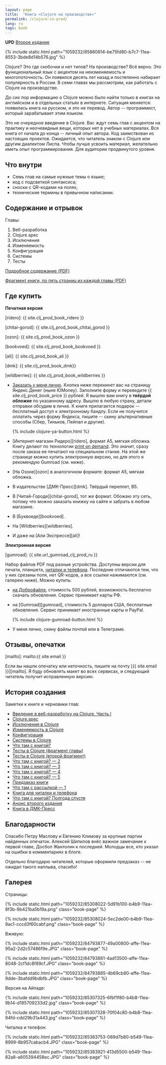 ```yaml
---
layout: page
title:  "Книга «Clojure на производстве»"
permalink: /clojure-in-prod/
lang: ru
tags: book
---
```


**UPD** [Второе издание](/clj-2nd-edition/)

[mobile]: /book-mobile/

{% include static.html path="1059232/85860614-be75fd80-b7c7-11ea-8553-3bde8d14b576.jpg" %}

Clojure? Это где скобочки и нет типов? На производстве? Всё верно. Это
функциональный язык с акцентом на неизменяемость и многопоточность. Он появился
десять лет назад и постепенно набирает популярность в России. В семи главах мы
рассмотрим, как работать с Clojure на производстве.

До сих пор информацию о Clojure можно было найти только в книгах на английском и
в отдельных статьях в интернете. Ситуация меняется: появилась книга на русском,
и это не перевод. Автор -- программист, который зарабатывает этим языком.

Это не очередное введение в Clojure. Вас ждут семь глав с акцентом на практику и
неочевидные вещи, которых нет в учебных материалах. Вся книга от начала до конца
-- личный опыт автора. Код заимствован из настоящих проектов. Ожидается, что
читатель знаком с Clojure или другим диалектом Лиспа. Чтобы лучше усвоить
материал, желательно иметь опыт программирования. Для аудитории продвинутого
уровня.

## Что внутри

- Семь глав на самые нужные темы о языке;
- код с подсветкой синтаксиса;
- сноски с QR-кодами на полях;
- технические термины в привычном написании.

## Содержание и отрывок

Главы:

1. Веб-разработка
2. Clojure.spec
3. Исключения
4. Изменяемость
5. Конфигурация
6. Системы
7. Тесты

[toc]: /assets/static/aws/clojure_book/clojure_excerpt.pdf
[excerpt]: /assets/static/aws/clojure_book/clojure_toc.pdf

[Подробное содержание (PDF)][toc]

[Фрагмент книги, по пять страниц из каждой главы (PDF)][excerpt]

## Где купить

**Печатная версия**

[pod]: https://ru.wikipedia.org/wiki/%D0%9F%D0%B5%D1%87%D0%B0%D1%82%D1%8C_%D0%BF%D0%BE_%D1%82%D1%80%D0%B5%D0%B1%D0%BE%D0%B2%D0%B0%D0%BD%D0%B8%D1%8E

[ridero]: {{ site.clj_prod_book_ridero }}

[chitai-gorod]: {{ site.clj_prod_book_chitai_gorod }}

[ozon]: {{ site.clj_prod_book_ozon }}

[bookvoed]: {{ site.clj_prod_book_bookvoed }}

[ali]: {{ site.clj_prod_book_ali }}

[dmk]: {{ site.clj_prod_book_dmk}}

[wildberries]: {{ site.clj_prod_book_wildberries }}

- [Заказать у меня лично](/clj-book-preorder/). Кнопка ниже перекинет вас на
  страницу Яндекс.Денег (ныне ЮMoney). Заполните форму и переведите {{ site.clj_prod_book_price }}
  рублей. Я вышлю вам книгу в **твёрдой обложке** по указанному адресу. Вышлю в
  любую страну, детали отправки обсудим в личке. К книге прилагается
  подарок -- бесплатный доступ к электронному бандлу. Если не получится оплатить
  через форму Яндекса, пишите -- скину альтернативные способы (Сбер, Тиньков,
  Пейпал и другие).

  {% include clojure-ya-button.html %}

- [Интернет-магазин Ридеро][ridero], формат А5, мягкая обложка. Книгу делают по
  технологии [print on demand][pod]. Это значит, сразу после заказа ее печатают
  на специальном станке. На этой же странице можно купить электронную версию, но
  для этого я рекомендую Gumroad (см. ниже).

- [На Озоне][ozon] в аналогичном формате: формат А5, мягкая обложка.

- В издательстве [ДМК-Пресс][dmk]. Твёрдый переплет, B5.

- В [Читай-Городе][chitai-gorod], тот же формат. Обожаю эту сеть, потому что
  можно заказать книжку на сайте и забрать в любом магазине.

- В [Буквоеде][bookvoed].

- На [Wildberries][wildberries].

- И даже на [Али Экспрессе][ali]!


**Электронная версия**

[dobrofile]: https://dobrofile.ru/?s=c2f86cd04
[gumroad]: {{ site.url_gumroad_clj_prod_ru }}

Набор файлов PDF под разные устройства. Доступны версии для печати, планшета,
[читалки и телефона][mobile]. Последние отличаются тем, что у них срезаны поля,
нет QR-кодов, а все ссылки нажимаются (см. галерею ниже). Можно купить:

- [на Доброфайле][dobrofile], стоимость 500 рублей, возможность бесплатно
  скачать обновления. Сервис принимает карты РФ.

- на [Gumroad][gumroad], стоимость 5 долларов США, бесплатные обновления. Сервис
  принимает иностранные карты и PayPal.

  {% include clojure-gumroad-button.html %}

- У меня лично, скину файлы почтой или в Телеграме.

## Отзывы, опечатки

[mailto]: mailto:{{ site.email }}

Если вы нашли опечатку или неточность, пишите на почту
[{{ site.email }}][mailto]. Я буду обновлять макет во всех сервисах, и следующий
читатель получит исправленную версию.

## История создания

Заметки к книге и черновики глав:

- [Введение в веб-разработку на Clojure. Часть I](/clj-book-web-1/)
- [Clojure.spec](/clj-book-spec/)
- [Исключения в Clojure](/clj-book-exceptions/)
- [Изменяемость в Clojure](/clj-book-mutability/)
- [Конфигурация](/clj-book-config/)
- [Системы в Clojure](/clj-book-systems/)
- [Что там с книгой?](/book-progress/)
- [Тесты в Clojure (фрагмент главы)](/clj-book-tests-1/)
- [Тесты в Clojure (второй фрагмент)](/clj-book-tests-2/)
- [Что там с книгой? — 2](/book-progress2/)
- [Что там с книгой? — 3](/book-progress3/)
- [Что там с книгой? — 4](/book-progress4/)
- [Что там с книгой? — 5](/book-progress5/)
- [Предзаказ книги](/clj-book-preorder/)
- [Что там с рассылкой — 1](/book-mailing-1/)
- [Книга для читалки и телефона][mobile]
- [Что там с книгой? Полгода спустя](/book-progress6/)
- [Анонс второго издания](/clj-2nd-edition/)
- [Книга в ДМК-Пресс](/clj-dmk-press/)

## Благодарности

Спасибо Петру Маслову и Евгению Климову за крупные партии найденных
опечаток. Алексей Шипилов внёс важное замечание к первой главе, Досбол Жантолин
к последней. Молодцы все, кто указал на ошибки в комментариях в блоге.

Отдельно благодарю читателей, которые оформили предзаказ -- не ожидал такого
наплыва, спасибо!

## Галерея

Страницы:

{% include static.html path="1059232/85308022-5d91b100-b4b9-11ea-8f3b-9b421ba5b19a.png" class="book-page" %}

{% include static.html path="1059232/85308024-5ec2de00-b4b9-11ea-9ac1-cccd3f60cabf.png" class="book-page" %}

Вживую:

{% include static.html path="1059232/84793877-49a00800-affe-11ea-95a2-2d2c57486f9e.JPG" class="book-page" %}

{% include static.html path="1059232/84793881-4ad13500-affe-11ea-8048-2cf1dc8f89cf.JPG" class="book-page" %}

{% include static.html path="1059232/84793885-4b69cb80-affe-11ea-9dde-3bafdd9bdbfb.JPG" class="book-page" %}

Версия на Айпаде:

{% include static.html path="1059232/85307325-6fbf1f80-b4b8-11ea-9b14-d195709233d2.jpg" class="book-page" %}

{% include static.html path="1059232/85307328-70f04c80-b4b8-11ea-94fd-cdd29b31a443.jpg" class="book-page" %}

Читалка и телефон:

{% include static.html path="1059232/85383753-089d7b80-b549-11ea-8999-8b957cabacb4.JPG" class="book-page" %}

{% include static.html path="1059232/85383921-413d5500-b549-11ea-82a8-a605394458ec.JPG" class="book-page" %}
